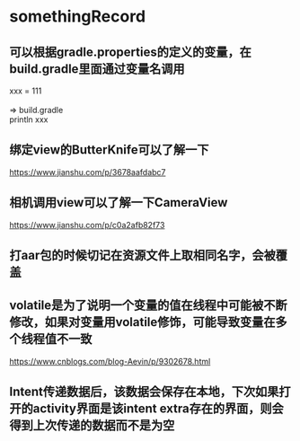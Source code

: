 # somethingRecord
## 可以根据gradle.properties的定义的变量，在build.gradle里面通过变量名调用
xxx = 111 <br> <br>
=> build.gradle <br>
println xxx <br>

## 绑定view的ButterKnife可以了解一下

https://www.jianshu.com/p/3678aafdabc7 <br>

## 相机调用view可以了解一下CameraView

https://www.jianshu.com/p/c0a2afb82f73 <br>

## 打aar包的时候切记在资源文件上取相同名字，会被覆盖

## volatile是为了说明一个变量的值在线程中可能被不断修改，如果对变量用volatile修饰，可能导致变量在多个线程值不一致

https://www.cnblogs.com/blog-Aevin/p/9302678.html <br>

## Intent传递数据后，该数据会保存在本地，下次如果打开的activity界面是该intent extra存在的界面，则会得到上次传递的数据而不是为空
